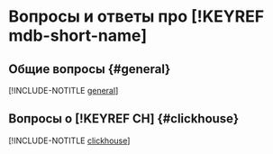# Вопросы и ответы про [!KEYREF mdb-short-name]


## Общие вопросы {#general}

[!INCLUDE-NOTITLE [general](general.md)]


## Вопросы о [!KEYREF CH] {#clickhouse}

[!INCLUDE-NOTITLE [clickhouse](clickhouse.md)]
